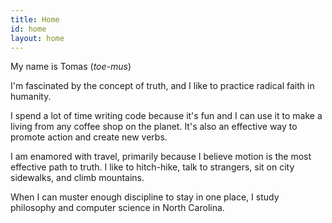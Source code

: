 ```yaml
---
title: Home
id: home
layout: home
---
```


My name is Tomas (*toe-mus*)

I'm fascinated by the concept of truth, and I like to practice radical faith in humanity.

I spend a lot of time writing code because it's fun and I can use it to make a living from any coffee shop on the planet. It's also an effective way to promote action and create new verbs.

I am enamored with travel, primarily because I believe motion is the most effective path to truth. I like to hitch-hike, talk to strangers, sit on city sidewalks, and climb mountains.

When I can muster enough discipline to stay in one place, I study philosophy and computer science in North Carolina.